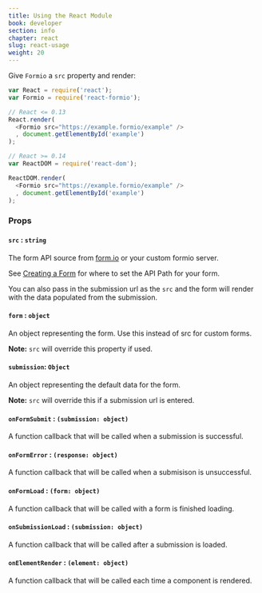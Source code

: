 ```yaml
---
title: Using the React Module
book: developer
section: info
chapter: react
slug: react-usage
weight: 20
---
```

Give `Formio` a `src` property and render:

```javascript
var React = require('react');
var Formio = require('react-formio');

// React <= 0.13
React.render(
  <Formio src="https://example.formio/example" />
  , document.getElementById('example')
);

// React >= 0.14
var ReactDOM = require('react-dom');

ReactDOM.render(
  <Formio src="https://example.formio/example" />
  , document.getElementById('example')
);
```

### Props

#### `src` : `string`

The form API source from [form.io](https://www.form.io) or your custom formio server.

See [Creating a Form](/userguide/forms/#new-form) for where to set the API Path for your form.

You can also pass in the submission url as the `src` and the form will render with the data populated from the submission.

#### `form` : `object`

An object representing the form. Use this instead of src for custom forms.

**Note:** `src` will override this property if used.

#### `submission`: `Object`

An object representing the default data for the form.

**Note:** `src` will override this if a submission url is entered.

#### `onFormSubmit` : `(submission: object)`

A function callback that will be called when a submission is successful.

#### `onFormError` : `(response: object)`

A function callback that will be called when a submisison is unsuccessful.

#### `onFormLoad` : `(form: object)`

A function callback that will be called with a form is finished loading.

#### `onSubmissionLoad` : `(submission: object)`

A function callback that will be called after a submission is loaded.

#### `onElementRender` : `(element: object)`

A function callback that will be called each time a component is rendered.
